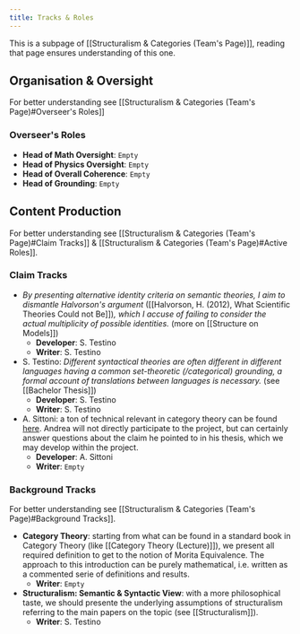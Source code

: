 ```yaml
---
title: Tracks & Roles
---
```


This is a subpage of [[Structuralism & Categories (Team's Page)]], reading that page ensures understanding of this one.
## Organisation & Oversight
For better understanding see [[Structuralism & Categories (Team's Page)#Overseer's Roles]]
### Overseer's Roles
- **Head of Math Oversight**: `Empty`
- **Head of Physics Oversight**: `Empty`
- **Head of Overall Coherence**: `Empty`
- **Head of Grounding**: `Empty`
## Content Production
For better understanding see [[Structuralism & Categories (Team's Page)#Claim Tracks]] & [[Structuralism & Categories (Team's Page)#Active Roles]].
### Claim Tracks
- _By presenting alternative identity criteria on semantic theories, I aim to dismantle Halvorson's argument_ ([[Halvorson, H. (2012), What Scientific Theories Could not Be]])_, which I accuse of failing to consider the actual multiplicity of possible identities._ (more on [[Structure on Models]])
	- **Developer**: S. Testino
	- **Writer**: S. Testino
- S. Testino: _Different syntactical theories are often different in different languages having a common set-theoretic (/categorical) grounding, a formal account of translations between languages is necessary._ (see [[Bachelor Thesis]])
	- **Developer**: S. Testino 
	- **Writer**: S. Testino
- A. Sittoni: a ton of technical relevant in category theory can be found [here](https://drive.google.com/drive/folders/1-PKOMLwWCvZb8dQ43dpHyWLGiw2vnQJO). Andrea will not directly participate to the project, but can certainly answer questions about the claim he pointed to in his thesis, which we may develop within the project.
	- **Developer**: A. Sittoni
	- **Writer**: `Empty`
### Background Tracks
For better understanding see [[Structuralism & Categories (Team's Page)#Background Tracks]].
- **Category Theory**: starting from what can be found in a standard book in Category Theory (like [[Category Theory (Lecture)]]), we present all required definition to get to the notion of Morita Equivalence. The approach to this introduction can be purely mathematical, i.e. written as a commented serie of definitions and results.
	- **Writer**: `Empty`
- **Structuralism: Semantic & Syntactic View**: with a more philosophical taste, we should presente the underlying assumptions of structuralism referring to the main papers on the topic (see [[Structuralism]]).
	- **Writer**: S. Testino